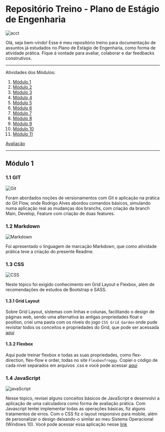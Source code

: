 # Repositório Treino - Plano de Estágio de Engenharia


![acct](https://user-images.githubusercontent.com/90471567/174658900-15958b2d-cc28-4ef3-b91a-638998c6b418.png)


Olá, seja bem-vindo! Esse é meu repositório treino para documentação de assuntos já estudados no Plano de Estágio de Engenharia, como forma de atividade prática. Fique à vontade para avaliar, colaborar e dar feedbacks construtivos. 


*******
Atividades dos Módulos:
 1. [Módulo 1](#Modulo1)
 2. [Módulo 2](#Modulo2)
 3. [Módulo 3](#Modulo3)
 4. [Módulo 4](#Modulo4)
 5. [Módulo 5](#Modulo5)
 6. [Módulo 6](#Modulo6)
 7. [Módulo 7](#Modulo7)
 8. [Módulo 8](#Modulo8)
 9. [Módulo 9](#Modulo9)
 10. [Módulo 10](#Modulo10)
 11. [Módulo 11](#Modulo11)
 
 [Avaliação](#avaliacao)

*******


<div id='modulo1'/>

## Módulo 1

### 1.1 GIT 
![Git](https://img.shields.io/badge/GIT-E44C30?style=for-the-badge&logo=git&logoColor=white)

Foram abordados noções de versionamentos com Git e aplicação na prática do Git Flow, onde Rodrigo Alves abordou comandos básicos, simulando numa aplicação real as mudanças dos branchs, com criação da branch Main, Develop, Feature com criação de duas features.


### 1.2 Markdown
![Markdown](https://img.shields.io/badge/Markdown-000000?style=for-the-badge&logo=markdown&logoColor=white)

Foi apresentado o linguagem de marcação Markdown, que como atividade prática teve a criação do presente Readme.


### 1.3 CSS
![CSS](https://img.shields.io/badge/CSS3-1572B6?style=for-the-badge&logo=css3&logoColor=white)

Neste tópico foi exigido conhecimento em Grid Layout e Flexbox, além de recomendações de estudos de Bootstrap e SASS.


#### 1.3.1 Grid Layout 
Sobre Grid Layout, sistemas com linhas e colunas, facilitando o design de páginas web, sendo uma alternativa às antigas propriedades float e position, criei uma pasta com os níveis do jogo `CSS Grid Garden` onde pude revisitar todos os conceitos e propriedades do Grid, que pode ser acessada [aqui](https://github.com/MichelangeloCali/repositorio-treino-classroom-acct/tree/main/Modulo-1/CSS-Grid-exercicios)


#### 1.3.2 Flexbox
Aqui pude treinar flexbox e todas as suas propriedades, como flex-direction, flex-flow e order, todas no site `Flexboxfroggy`. Copiei o código de cada nível separados em arquivos .css e você pode acessar [aqui](https://github.com/MichelangeloCali/repositorio-treino-classroom-acct/tree/main/Modulo-1/CSS-Flexbox-exercicios)

### 1.4 JavaScript 
![javaScript](https://img.shields.io/badge/JavaScript-F7DF1E?style=for-the-badge&logo=javascript&logoColor=black)

Nesse tópico, revisei alguns conceitos básicos de JavaScript e desenvolvi a aplicação de uma calculadora como forma de avaliação prática. Com Javascript tentei implementar todas as operações básicas, fiz alguns tratamentos de erros. Com o CSS fiz o layout responsivo para mobile, além de personalizar o design deixando-o similar ao meu Sistema Operacional (Windows 10). Você pode acessar essa aplicação nesse [link](https://github.com/MichelangeloCali/repositorio-treino-classroom-acct/tree/main/Modulo-1/Javascript)










